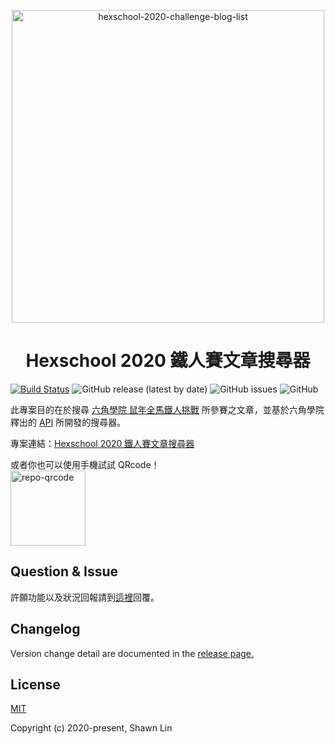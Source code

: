 <p align="center">
  <a href="https://www.hexschool.com/2019/11/14/2019-11-14-w3Hexschool-2020-challenge/" target="_blank" rel="noopener noreferrer">
    <img width="500" src="https://firebasestorage.googleapis.com/v0/b/hexschool-api.appspot.com/o/blog%2F2019%2F11%2Fw3HS%E9%90%B5%E4%BA%BA%E8%B3%BDbanner.png?alt=media&amp;token=3f0ef8fd-6285-47ac-a159-83ff3fb3972e" alt="hexschool-2020-challenge-blog-list">
  </a>
</p>

<h1 align="center">Hexschool 2020 鐵人賽文章搜尋器</h1>

[![Build Status](https://travis-ci.org/shawnlin0201/hexschool-2020-challenge-blog-list.svg?branch=develop)](https://travis-ci.org/shawnlin0201/hexschool-2020-challenge-blog-list)
![GitHub release (latest by date)](https://img.shields.io/github/v/release/shawnlin0201/hexschool-2020-challenge-blog-list)
![GitHub issues](https://img.shields.io/github/issues/shawnlin0201/hexschool-2020-challenge-blog-list)
![GitHub](https://img.shields.io/github/license/shawnlin0201/hexschool-2020-challenge-blog-list)

此專案目的在於搜尋 [六角學院 鼠年全馬鐵人挑戰](https://www.hexschool.com/2019/11/14/2019-11-14-w3Hexschool-2020-challenge/) 所參賽之文章，並基於六角學院釋出的 [API](https://github.com/hexschool/w3hexschool-API) 所開發的搜尋器。

專案連結：[Hexschool 2020 鐵人賽文章搜尋器](https://shawnlin0201.github.io/hexschool-2020-challenge-blog-list/)

或者你也可以使用手機試試 QRcode！<br>
<img style="" width="120" src="https://github.com/shawnlin0201/hexschool-2020-challenge-blog-list/blob/master/src/assets/images/appQRcode.png?raw=true" alt="repo-qrcode">

## Question & Issue
許願功能以及狀況回報請到[這裡](https://github.com/shawnlin0201/hexschool-2020-challenge-blog-list/issues)回覆。

## Changelog

Version change detail are documented in the [release page.](https://github.com/shawnlin0201/hexschool-2020-challenge-blog-list/releases)

## License

[MIT](https://github.com/shawnlin0201/hexschool-2020-challenge-blog-list/blob/master/LICENSE)

Copyright (c) 2020-present, Shawn Lin
